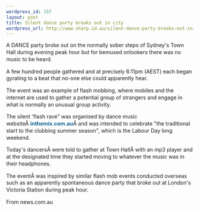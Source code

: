 ```yaml
--- 
wordpress_id: 157
layout: post
title: Silent dance party breaks out in city
wordpress_url: http://www.sharp.id.au/silent-dance-party-breaks-out-in-city/
---
```

<span style="font-family: Arial; font-size: 12px; line-height: normal; text-align: left" class="Apple-style-span"><p style="font-weight: bold; margin-top: 10px" class="storyintro"></p><p style="line-height: 1.34; font-size: 1em; margin-top: 0px !important; margin-right: 0px !important; margin-bottom: 1em !important; margin-left: 0px !important; padding: 0px">A DANCE party broke out on the normally sober steps of Sydney's Town Hall during evening peak hour but for bemused onlookers there was no music to be heard.</p><p style="line-height: 1.34; font-size: 1em; margin-top: 0px !important; margin-right: 0px !important; margin-bottom: 1em !important; margin-left: 0px !important; padding: 0px">A few hundred people gathered and at precisely 6:11pm (AEST) each began gyrating to a beat that no-one else could apparently hear.</p><p style="line-height: 1.34; font-size: 1em; margin-top: 0px !important; margin-right: 0px !important; margin-bottom: 1em !important; margin-left: 0px !important; padding: 0px">The event was an example of flash mobbing, where mobiles and the internet are used to gather a potential group of strangers and engage in what is normally an unusual group activity.</p><p style="line-height: 1.34; font-size: 1em; margin-top: 0px !important; margin-right: 0px !important; margin-bottom: 1em !important; margin-left: 0px !important; padding: 0px">The silent 'flash rave" was organised by dance music websiteÂ <a href="http://www.inthemix.com.au/" style="font-weight: 700; text-decoration: none; color: #0a6395" target="_blank">inthemix.com.au</a>Â and was intended to celebrate "the traditional start to the clubbing summer season", which is the Labour Day long weekend.</p><p style="line-height: 1.34; font-size: 1em; margin-top: 0px !important; margin-right: 0px !important; margin-bottom: 1em !important; margin-left: 0px !important; padding: 0px">Today's dancersÂ were told to gather at Town HallÂ with an mp3 player and at the designated time they started moving to whatever the music was in their headphones.</p><p style="line-height: 1.34; font-size: 1em; margin-top: 0px !important; margin-right: 0px !important; margin-bottom: 1em !important; margin-left: 0px !important; padding: 0px">The eventÂ was inspired by similar flash mob events conducted overseas such as an apparently spontaneous dance party that broke out at London's Victoria Station during peak hour.</p><p style="line-height: 1.34; font-size: 1em; margin-top: 0px !important; margin-right: 0px !important; margin-bottom: 1em !important; margin-left: 0px !important; padding: 0px">From news.com.au</p></span>
